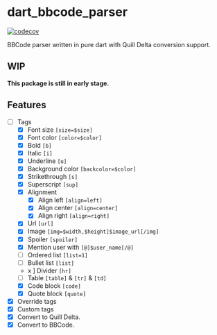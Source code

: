 # dart_bbcode_parser

[![codecov](https://codecov.io/gh/realth000/dart_bbcode_parser/graph/badge.svg?token=II36HD8NJE)](https://codecov.io/gh/realth000/dart_bbcode_parser)

BBCode parser written in pure dart with Quill Delta conversion support.

## WIP

**This package is still in early stage.**

## Features

* [ ] Tags
  * [x] Font size `[size=$size]`
  * [x] Font color `[color=$color]`
  * [x] Bold `[b]`
  * [x] Italic `[i]`
  * [x] Underline `[u]`
  * [x] Background color `[backcolor=$color]`
  * [x] Strikethrough `[s]`
  * [x] Superscript `[sup]`
  * [x] Alignment
    * [x] Align left `[align=left]`
    * [x] Align center `[align=center]`
    * [x] Align right `[align=right]`
  * [x] Url `[url]`
  * [x] Image `[img=$width,$height]$image_url[/img]`
  * [x] Spoiler `[spoiler]`
  * [x] Mention user with `[@]$user_name[/@]`
  * [ ] Ordered list `[list=1]`
  * [ ] Bullet list `[list]`
  * x ] Divider `[hr]`
  * [ ] Table `[table]` & `[tr]` & `[td]`
  * [x] Code block `[code]`
  * [x] Quote block `[quote]`
* [x] Override tags
* [x] Custom tags
* [x] Convert to Quill Delta.
* [x] Convert to BBCode.

